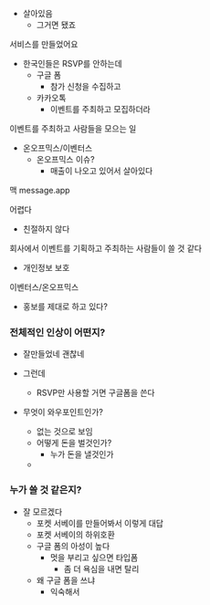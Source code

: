- 살아있음
	- 그거면 됐죠


서비스를 만들었어요
- 한국인들은 RSVP를 안하는데
	- 구글 폼
		- 참가 신청을 수집하고
	- 카카오톡
		- 이벤트를 주최하고 모집하더라

이벤트를 주최하고 사람들을 모으는 일

- 온오프믹스/이벤터스
	- 온오프믹스 이슈?
		- 매출이 나오고 있어서 살아있다

맥 message.app


어렵다
- 친절하지 않다

회사에서 이벤트를 기획하고 주최하는 사람들이 쓸 것 같다
- 개인정보 보호

이벤터스/온오프믹스
- 홍보를 제대로 하고 있다?



### 전체적인 인상이 어떤지?
- 잘만들었네 괜찮네
- 그런데
	- RSVP만 사용할 거면 구글폼을 쓴다

- 무엇이 와우포인트인가?
	- 없는 것으로 보임
	- 어떻게 돈을 벌것인가?
		- 누가 돈을 낼것인가
	- 

### 누가 쓸 것 같은지?
- 잘 모르겠다
	- 포켓 서베이를 만들어봐서 이렇게 대답
	- 포켓 서베이의 하위호환
	- 구글 폼의 아성이 높다
		- 멋을 부리고 싶으면 타입폼
			- 좀 더 욕심을 내면 탈리
	- 왜 구글 폼을 쓰냐
		- 익숙해서
